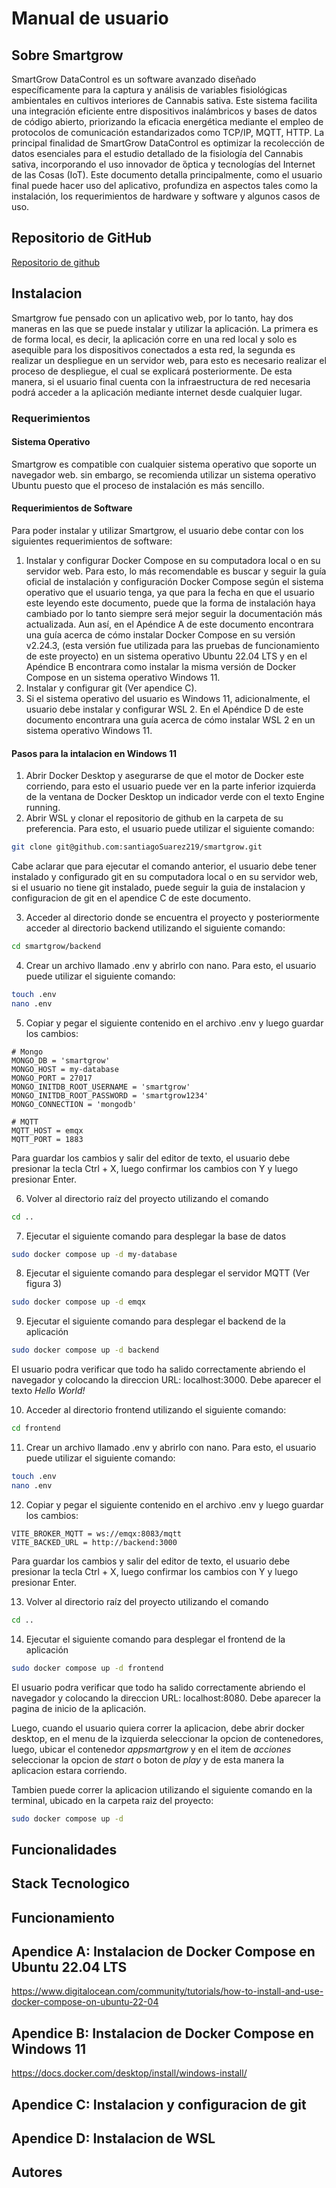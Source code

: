 # Manual de usuario

## Sobre Smartgrow

SmartGrow DataControl es un software avanzado diseñado específicamente para la captura y análisis de variables fisiológicas ambientales en cultivos interiores de Cannabis sativa. Este sistema facilita una integración eficiente entre dispositivos inalámbricos y bases de datos de código abierto, priorizando la eficacia energética mediante el empleo de protocolos de comunicación estandarizados como TCP/IP, MQTT, HTTP. La principal finalidad de SmartGrow DataControl es optimizar la recolección de datos esenciales para el estudio detallado de la fisiología del Cannabis sativa, incorporando el uso innovador de ́óptica y tecnologías del Internet de las Cosas (IoT). Este documento detalla principalmente, como el usuario final puede hacer uso del aplicativo, profundiza en aspectos tales como la instalación, los requerimientos de hardware y software y algunos casos de uso.  

## Repositorio de GitHub
[Repositorio de github](https://github.com/santiagoSuarez219/smartgrow)

## Instalacion 
Smartgrow fue pensado con un aplicativo web, por lo tanto, hay dos maneras en las que se puede instalar y utilizar la aplicación. La primera es de forma local, es decir, la aplicación corre en una red local y solo es asequible para los dispositivos conectados a esta red, la segunda es realizar un despliegue en un servidor web, para esto es necesario realizar el proceso de despliegue, el cual se explicará posteriormente. De esta manera, si el usuario final cuenta con la infraestructura de red necesaria podrá acceder a la aplicación mediante internet desde cualquier lugar. 

### Requerimientos

#### Sistema Operativo
Smartgrow es compatible con cualquier sistema operativo que soporte un navegador web. sin embargo, se recomienda utilizar un sistema operativo Ubuntu puesto que el proceso de instalación es más sencillo.

#### Requerimientos de Software
Para poder instalar y utilizar Smartgrow, el usuario debe contar con los siguientes requerimientos de software:

1. Instalar y configurar Docker Compose en su computadora local o en su servidor web. Para esto, lo más recomendable es buscar y seguir la guía oficial de instalación y configuración Docker Compose según el sistema operativo que el usuario tenga, ya que para la fecha en que el usuario este leyendo este documento, puede que la forma de instalación haya cambiado por lo tanto siempre será mejor seguir la documentación más actualizada. Aun así, en el Apéndice A de este documento encontrara una guía acerca de cómo instalar Docker Compose en su versión v2.24.3, (esta versión fue utilizada para las pruebas de funcionamiento de este proyecto) en un sistema operativo Ubuntu 22.04 LTS y en el Apéndice B encontrara como instalar la misma versión de Docker Compose en un sistema operativo Windows 11.
2. Instalar y configurar git (Ver apendice C).
3. Si el sistema operativo del usuario es Windows 11, adicionalmente, el usuario debe instalar y configurar WSL 2. En el Apéndice D de este documento encontrara una guía acerca de cómo instalar WSL 2 en un sistema operativo Windows 11.


#### Pasos para la intalacion en Windows 11
1. Abrir Docker Desktop y asegurarse de que el motor de Docker este corriendo, para esto el usuario puede ver en la parte inferior izquierda de la ventana de Docker Desktop un indicador verde con el texto Engine running.
2. Abrir WSL y clonar el repositorio de github en la carpeta de su preferencia. Para esto, el usuario puede utilizar el siguiente comando:

```bash
git clone git@github.com:santiagoSuarez219/smartgrow.git
```

Cabe aclarar que para ejecutar el comando anterior, el usuario debe tener instalado y configurado git en su computadora local o en su servidor web, si el usuario no tiene git instalado, puede seguir la guia de instalacion y configuracion de git en el apendice C de este documento.

3. Acceder al directorio donde se encuentra el proyecto y posteriormente acceder al directorio backend utilizando el siguiente comando: 

```bash
cd smartgrow/backend
```

4. Crear un archivo llamado .env y abrirlo con nano. Para esto, el usuario puede utilizar el siguiente comando:

```bash
touch .env
nano .env
```

5. Copiar y pegar el siguiente contenido en el archivo .env y luego guardar los cambios:

```
# Mongo
MONGO_DB = 'smartgrow'
MONGO_HOST = my-database
MONGO_PORT = 27017
MONGO_INITDB_ROOT_USERNAME = 'smartgrow'
MONGO_INITDB_ROOT_PASSWORD = 'smartgrow1234'
MONGO_CONNECTION = 'mongodb'

# MQTT
MQTT_HOST = emqx
MQTT_PORT = 1883
```

Para guardar los cambios y salir del editor de texto, el usuario debe presionar la tecla Ctrl + X, luego confirmar los cambios con Y y luego presionar Enter.

6. Volver al directorio raíz del proyecto utilizando el comando 

```bash
cd ..
```

7. Ejecutar el siguiente comando para desplegar la base de datos 

```bash
sudo docker compose up -d my-database
```

8. Ejecutar el siguiente comando para desplegar el servidor MQTT (Ver figura 3)

```bash
sudo docker compose up -d emqx
```

9. Ejecutar el siguiente comando para desplegar el backend de la aplicación

```bash
sudo docker compose up -d backend
```

El usuario podra verificar que todo ha salido correctamente abriendo el navegador y colocando la direccion URL: localhost:3000. Debe aparecer el texto *Hello World!*

10.  Acceder al directorio frontend utilizando el siguiente comando: 

```bash
cd frontend
```

11. Crear un archivo llamado .env y abrirlo con nano. Para esto, el usuario puede utilizar el siguiente comando:

```bash
touch .env
nano .env
```

12. Copiar y pegar el siguiente contenido en el archivo .env y luego guardar los cambios:

```
VITE_BROKER_MQTT = ws://emqx:8083/mqtt
VITE_BACKED_URL = http://backend:3000
```

Para guardar los cambios y salir del editor de texto, el usuario debe presionar la tecla Ctrl + X, luego confirmar los cambios con Y y luego presionar Enter.

13. Volver al directorio raíz del proyecto utilizando el comando 

```bash
cd ..
```

14. Ejecutar el siguiente comando para desplegar el frontend de la aplicación

```bash
sudo docker compose up -d frontend
```

El usuario podra verificar que todo ha salido correctamente abriendo el navegador y colocando la direccion URL: localhost:8080. Debe aparecer la pagina de inicio de la aplicación.

Luego, cuando el usuario quiera correr la aplicacion, debe abrir docker desktop, en el menu de la izquierda seleccionar la opcion de contenedores, luego, ubicar el contenedor *appsmartgrow* y en el item de *acciones* seleccionar la opcion de *start* o boton de *play* y de esta manera la aplicacion estara corriendo.

Tambien puede correr la aplicacion utilizando el siguiente comando en la terminal, ubicado en la carpeta raiz del proyecto:

```bash
sudo docker compose up -d
```

## Funcionalidades















## Stack Tecnologico



## Funcionamiento


## Apendice A: Instalacion de Docker Compose en Ubuntu 22.04 LTS
https://www.digitalocean.com/community/tutorials/how-to-install-and-use-docker-compose-on-ubuntu-22-04


## Apendice B: Instalacion de Docker Compose en Windows 11
https://docs.docker.com/desktop/install/windows-install/

## Apendice C: Instalacion y configuracion de git



## Apendice D: Instalacion de WSL


## Autores



